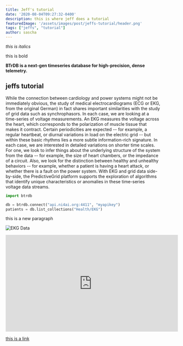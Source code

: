 ```yaml
---
title: Jeff's tutorial
date: '2020-08-04T09:27:32-0400'
description: this is where jeff does a tutorial
featuredImage: '/assets/images/post/jeffs-tutorial/header.png'
tags: ["jeffs", "tutorial"]
author: sascha
---
```


_this is italics_

this is bold

**BTrDB is a next-gen timeseries database for high-precision, dense telemetry.**

## jeffs tutorial

While the connection between cardiology and power systems might not be immediately obvious, the study of medical electrocardiograms (ECG or EKG, from the original German) in fact shares important similarities with the study of grid data such as synchrophasors. In each case, we are looking at a time-series of voltage measurements. An EKG measures the voltage across the heart, which corresponds to the polarization of muscle tissue that makes it contract. Certain periodicities are expected -- for example, a regular heartbeat, or diurnal variations in load on the electric grid -- but within these basic rhythms lies a more subtle information-rich signature. In each case, we are interested in detailed variations on shorter time scales. For one, we look to infer things about the underlying structure of the system from the data -- for example, the size of heart chambers, or the impedance of a circuit. Also, we look for the distinction between healthy and unhealthy behaviors -- for example, whether a patient is having a heart attack, or whether there is a fault on the power system. With EKG and grid data side-by-side, the PredictiveGrid platform supports the exploration of algorithms that identify unique characteristics or anomalies in these time-series voltage data streams.

```python
import btrdb

db = btrdb.connect("api.ni4ai.org:4411", "myapikey")
patients = db.list_collections("Health/EKG")
```

this is a new paragraph

![EKG Data](/assets/images/post/ekg-data/ekg.gif)

<iframe width="560" height="315" src="https://www.youtube.com/embed/ITn5Q6W9RQY" frameborder="0" allow="accelerometer; autoplay; encrypted-media; gyroscope; picture-in-picture" allowfullscreen></iframe>

[this is a link](https://google.com)
